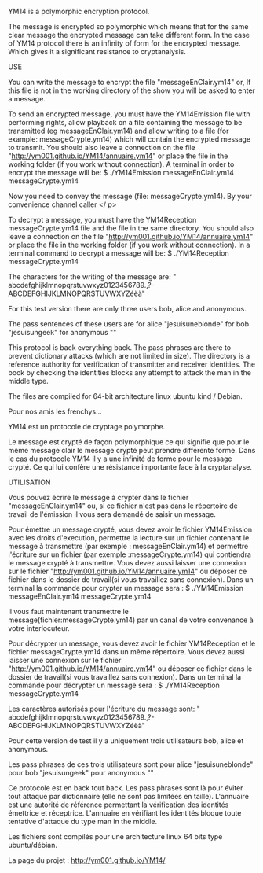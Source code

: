 YM14 is a polymorphic encryption protocol.

The message is encrypted so polymorphic which means that for the same clear message
 the encrypted message can take different form. In the case of YM14 protocol there is an infinity of
 form for the encrypted message. Which gives it a significant resistance to cryptanalysis.

USE

You can write the message to encrypt the file "messageEnClair.ym14" or,
If this file is not in the working directory of the show you will be asked to enter a message.

To send an encrypted message, you must have the YM14Emission file with performing rights,
allow playback on a file containing the message to be transmitted (eg messageEnClair.ym14)
and allow writing to a file (for example: messageCrypte.ym14) which will contain the encrypted message to transmit.
You should also leave a connection on the file "http://ym001.github.io/YM14/annuaire.ym14" or place the file in the working folder (if you work without connection).
A terminal in order to encrypt the message will be: $ ./YM14Emission messageEnClair.ym14 messageCrypte.ym14

Now you need to convey the message (file: messageCrypte.ym14). By your convenience channel caller </ p>

To decrypt a message, you must have the YM14Reception messageCrypte.ym14 file and the file in the same directory.
You should also leave a connection on the file "http://ym001.github.io/YM14/annuaire.ym14" or place the file in the working folder (if you work without connection).
In a terminal command to decrypt a message will be: $ ./YM14Reception messageCrypte.ym14

The characters for the writing of the message are:
" abcdefghijklmnopqrstuvwxyz0123456789.,?-ABCDEFGHIJKLMNOPQRSTUVWXYZéèà"

For this test version there are only three users bob, alice and anonymous.

The pass sentences of these users are
for alice "jesuisuneblonde"
for bob "jesuisungeek"
for anonymous ""

This protocol is back everything back. The pass phrases are there to prevent dictionary attacks (which are not limited in size).
The directory is a reference authority for verification of transmitter and receiver identities.
The book by checking the identities blocks any attempt to attack the man in the middle type.

The files are compiled for 64-bit architecture linux ubuntu kind / Debian.

Pour nos amis les frenchys...

YM14 est un protocole de cryptage polymorphe.

Le message est crypté de façon polymorphique ce qui signifie que pour le même message clair
 le message crypté peut prendre différente forme. Dans le cas du protocole YM14 il y a une infinité de
 forme pour le  message crypté. Ce qui lui confère une résistance importante face à la cryptanalyse.

UTILISATION

Vous pouvez écrire le message à crypter dans le fichier "messageEnClair.ym14" ou, 
si ce fichier n'est pas dans le répertoire de travail de l'émission il vous sera demandé de saisir un message.

Pour émettre un message crypté, vous devez avoir le fichier YM14Emission avec les droits d'execution, 
permettre la lecture sur un fichier contenant le message à transmettre (par exemple : messageEnClair.ym14) 
et permettre l'écriture sur un fichier (par exemple :messageCrypte.ym14) qui contiendra le message crypté à transmettre.
Vous devez aussi laisser une connexion sur le fichier "http://ym001.github.io/YM14/annuaire.ym14" ou déposer ce fichier dans le dossier de travail(si vous travaillez sans connexion).
Dans un terminal la commande pour crypter un message sera : $ ./YM14Emission messageEnClair.ym14 messageCrypte.ym14

Il vous faut maintenant transmettre le message(fichier:messageCrypte.ym14) par un canal de votre convenance à votre interlocuteur.</p>

Pour décrypter un message, vous devez avoir le fichier YM14Reception et le fichier messageCrypte.ym14 dans un même répertoire.
Vous devez aussi laisser une connexion sur le fichier "http://ym001.github.io/YM14/annuaire.ym14" ou déposer ce fichier dans le dossier de travail(si vous travaillez sans connexion).
Dans un terminal la commande pour décrypter un message sera : $ ./YM14Reception  messageCrypte.ym14

Les caractères autorisés pour l'écriture du message sont:
" abcdefghijklmnopqrstuvwxyz0123456789.,?-ABCDEFGHIJKLMNOPQRSTUVWXYZéèà"

Pour cette version de test il y a uniquement trois utilisateurs bob, alice et anonymous.

Les pass phrases de ces trois utilisateurs sont
	pour alice     "jesuisuneblonde"
	pour bob       "jesuisungeek"
	pour anonymous ""

Ce protocole est en back tout back. Les pass phrases sont là pour éviter tout attaque par dictionnaire (elle ne sont pas limitées en taille).
L'annuaire est une autorité de référence permettant la vérification des identités émettrice et réceptrice.
L'annuaire en vérifiant les identités bloque toute tentative d'attaque du type man in the middle.

Les fichiers sont compilés pour une architecture linux 64 bits type ubuntu/débian.

La page du projet : http://ym001.github.io/YM14/
